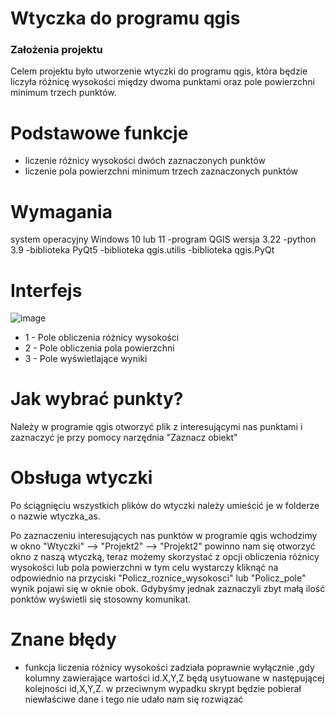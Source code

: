 # Wtyczka do programu qgis

### Założenia projektu
Celem projektu było utworzenie wtyczki do programu qgis, która będzie liczyła różnicę wysokości między dwoma punktami oraz pole powierzchni minimum trzech punktów.

# Podstawowe funkcje
- liczenie różnicy wysokości dwóch zaznaczonych punktów
- liczenie pola powierzchni minimum trzech zaznaczonych punktów
# Wymagania
system operacyjny Windows 10 lub 11
-program QGIS wersja 3.22
-python 3.9
-biblioteka PyQt5
-biblioteka qgis.utilis
-biblioteka qgis.PyQt
# Interfejs
![image](https://github.com/adamsalanski/Wtyczka/assets/129080884/56ba3703-57d1-4d37-b2ac-3c7a74d2329a)

- 1 - Pole obliczenia różnicy wysokości
- 2 - Pole obliczenia pola powierzchni
- 3 - Pole wyświetlające wyniki
# Jak wybrać punkty?
Należy w programie qgis otworzyć plik z interesującymi nas punktami i zaznaczyć je przy pomocy narzędnia "Zaznacz obiekt"
# Obsługa wtyczki
Po ściągnięciu wszystkich plików do wtyczki należy umieścić je w folderze o nazwie wtyczka_as. 

Po zaznaczeniu interesujących nas punktów w programie qgis wchodzimy w okno "Wtyczki" --> "Projekt2" --> "Projekt2" powinno nam się otworzyć okno z naszą wtyczką, teraz możemy skorzystać z opcji obliczenia różnicy wysokości lub pola powierzchni w tym celu wystarczy kliknąć na odpowiednio na przyciski "Policz_roznice_wysokosci" lub "Policz_pole" wynik pojawi się w oknie obok. Gdybyśmy jednak zaznaczyli zbyt małą ilość ponktów wyświetli się stosowny komunikat.
# Znane błędy
- funkcja liczenia różnicy wysokości zadziała poprawnie wyłącznie ,gdy kolumny zawierające wartości id.X,Y,Z będą usytuowane w następującej kolejności id,X,Y,Z. w przeciwnym wypadku skrypt będzie pobierał niewłaściwe dane i tego nie udało nam się rozwiązać  
